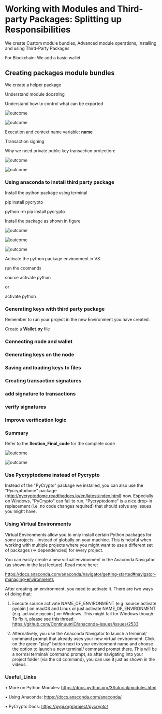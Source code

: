 # Working with Modules and Third-party Packages: Splitting up Responsibilities

We create Custom module bundles, Advanced module operations, Installing and using Third-Party Packages

For Blockchain: We add a basic wallet

## Creating packages module bundles

We create a helper package

Understand module docstring

Understand how to control what can be exported

![outcome](./01.JPG)

![outcome](./02.JPG)

Execution and context name variable: __name__

Transaction signing

Why we need private public key transaction protection:

![outcome](./03.JPG)

![outcome](./04.JPG)

### Using anaconda to install third party package

Install the python package using terminal

pip install pycrypto

python -m pip install pycrypto

Install the package as shown in figure

![outcome](./05.JPG)

![outcome](./06.JPG)

![outcome](./07.JPG)


Activate the python package environment in VS.

run the coomands

source activate python

or 

activate python

### Generating keys with third party package

Remember to run your project in the new Environment you have created.

Create a **Wallet.py** file

### Connecting node and wallet

### Generating keys on the node

### Saving and loading keys to files

### Creating transaction signatures

### add signature to transactions

### verify signatures

### Improve verification logic

### Summary

Refer to the **Section_Final_code** for the complete code 

![outcome](./08.JPG)

![outcome](./09.JPG)

### Use Pycryptodome instead of Pycrypto

Instead of the "PyCrypto" package we installed, you can also use the "Pycryptodome" package (http://pycryptodome.readthedocs.io/en/latest/index.html) now. Especially on Windows, "PyCrypto" can fail to run, "Pycryptodome" is a nice drop-in replacement (i.e. no code changes required) that should solve any issues you might have.

### Using Virtual Environments

Virtual Environments allow you to only install certain Python packages for some projects - instead of globally on your machine. This is helpful when working with multiple projects where you might want to use a different set of packages (=> dependencies) for every project.

You can easily create a new virtual environment in the Anaconda Navigator (as shown in the last lecture). Read more here: 

https://docs.anaconda.com/anaconda/navigator/getting-started#navigator-managing-environments

After creating an environment, you need to activate it. There are two ways of doing that:

1.	Execute source activate NAME_OF_ENVIRONMENT  (e.g. source activate pycoin ) on macOS and Linux or just activate NAME_OF_ENVIRONMENT  (e.g. activate pycoin ) on Windows. This might fail for Windows though. To fix it, please see this thread: https://github.com/ContinuumIO/anaconda-issues/issues/2533

2.	Alternatively, you use the Anaconda Navigator to launch a terminal/ command prompt that already uses your new virtual environment: Click on the green "play" button next to your environment name and choose the option to launch a new terminal/ command prompt there. This will be a normal terminal/ command prompt, so after navigating into your project folder (via the cd command), you can use it just as shown in the videos.


### Useful_Links

•	More on Python Modules: https://docs.python.org/3/tutorial/modules.html

•	Using Anaconda: https://docs.anaconda.com/anaconda/

•	PyCrypto Docs: https://pypi.org/project/pycrypto/






